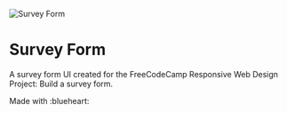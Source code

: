 ![Survey Form](/FreeCodeCamp/prj01_surveyform/Preview/survey_form.png)

# Survey Form
A survey form UI created for the FreeCodeCamp Responsive Web Design Project: Build a survey form.<br/>

Made with :blueheart: